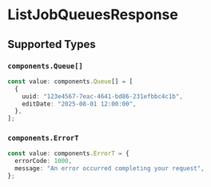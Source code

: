# ListJobQueuesResponse


## Supported Types

### `components.Queue[]`

```typescript
const value: components.Queue[] = [
  {
    uuid: "123e4567-7eac-4641-bd86-231efbbc4c1b",
    editDate: "2025-08-01 12:00:00",
  },
];
```

### `components.ErrorT`

```typescript
const value: components.ErrorT = {
  errorCode: 1000,
  message: "An error occurred completing your request",
};
```

